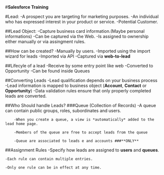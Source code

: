 #**Salesforce Training**

#Lead:
    -A prospect you are targeting for marketing purposes.
    -An individual who has expressed interest in your product or service.
    -Potential Customer.
    
##Lead Object:
    -Capture business card information.(Maybe personal informations)
    -Can be captured via the Web.
    -Is assigned to ownership either manually or via assingment rules.

##How can be created?
    -Manually by users.
    -Imported using the import wizard for leads
    -Imported via API
    -Captured via **web-to-lead**
    
##Lifecyle of a lead
    -Receive by some entry point like web
    -Converted to Opportunity
    -Can be found inside Queues

##Converting Leads
    -Lead qualification depends on your business process
    -Lead information is mapped to business object (**Account**, **Contact** or **Opportunity**)
    -Data validation rules ensure that only properly completed leads are converted.
    
##Who Should handle Leads?
    ###Queue (Collection of Records)
        -A queue can contain public groups, roles, subordinates and users.
            
        -When you create a queue, a view is *automatically* added to the lead home page.
            
        -Members of the queue are free to accept leads from the queue

        -Queue are associated to leads e and accounts ###**ONLY**
        
##Assignment Rules
    -Specify how leads are assigned to **users** and **queues**.
    
    -Each rule can contain multiple entries.
    
    -Only one rule can be in effect at any time.